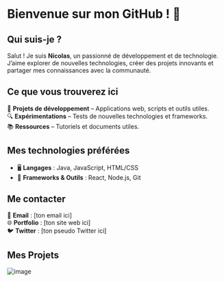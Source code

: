 # Bienvenue sur mon GitHub ! 👋

## Qui suis-je ?  
Salut ! Je suis **Nicolas**, un passionné de développement et de technologie. J’aime explorer de nouvelles technologies, créer des projets innovants et partager mes connaissances avec la communauté.

## Ce que vous trouverez ici  
📌 **Projets de développement** – Applications web, scripts et outils utiles.  
🔍 **Expérimentations** – Tests de nouvelles technologies et frameworks.  
📚 **Ressources** – Tutoriels et documents utiles.  

## Mes technologies préférées  
- 🖥️ **Langages** : Java, JavaScript, HTML/CSS  
- 🔧 **Frameworks & Outils** : React, Node.js, Git  

## Me contacter  
📧 **Email** : [ton email ici]  
🌐 **Portfolio** : [ton site web ici]  
🐦 **Twitter** : [ton pseudo Twitter ici]  

## Mes Projets
![image](https://github.com/user-attachments/assets/e8bb06eb-3898-4746-9fab-354ddc943381)

